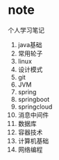 # note
个人学习笔记
1. java基础
2. 常用轮子
3. linux
4. 设计模式
5. git
6. JVM
7. spring
8. springboot
9. springcloud
10. 消息中间件
11. 数据库
12. 容器技术
13. 计算机基础
14. 网络编程
